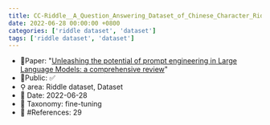 ```yaml
---
title: CC-Riddle__A_Question_Answering_Dataset_of_Chinese_Character_Riddles
date: 2022-06-28 00:00:00 +0800
categories: ['riddle dataset', 'dataset']
tags: ['riddle dataset', 'dataset']
---
```


- 📙Paper: "[Unleashing the potential of prompt engineering in Large Language Models: a comprehensive review](https://www.semanticscholar.org/paper/Unleashing-the-potential-of-prompt-engineering-in-a-Chen-Zhang/595c8d39a6155354fd7d8f62a4441be5c82e68da)"
- 🔑Public: ✅
- ⚲ area: Riddle dataset, Dataset
- 📅 Date: 2022-06-28
- 🔎 Taxonomy: fine-tuning
- 📝 #References: 29
